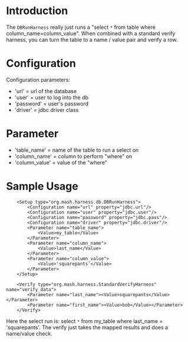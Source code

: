 # Introduction #

The `DBRunHarness` really just runs a "select `*` from table where column\_name=column\_value".  When combined with a standard verify harness, you can turn the table to a name / value pair and verify a row.


# Configuration #
Configuration parameters:
  * 'url' = url of the database
  * 'user' = user to log into the db
  * 'password' = user's password
  * 'driver' = jdbc driver class

# Parameter #
  * 'table\_name' = name of the table to run a select on
  * 'column\_name' = column to perform "where" on
  * 'column\_value' = value of the "where"

# Sample Usage #
```
    <Setup type="org.mash.harness.db.DBRunHarness">
        <Configuration name="url" property="jdbc.url"/>
        <Configuration name="user" property="jdbc.user"/>
        <Configuration name="password" property="jdbc.pass"/>
        <Configuration name="driver" property="jdbc.driver"/>
        <Parameter name="table_name">
            <Value>my_table</Value>
        </Parameter>
        <Parameter name="column_name">
            <Value>last_name</Value>
        </Parameter>
        <Parameter name="column_value">
            <Value>'squarepants'</Value>
        </Parameter>
    </Setup>

    <Verify type="org.mash.harness.StandardVerifyHarness" name="verify_data">
        <Parameter name="last_name"><Value>squarepants</Value></Parameter>
        <Parameter name="first_name"><Value>bob</Value></Parameter>
    </Verify>
```

Here the select run is: select `*` from my\_table where last\_name = 'squarepants'.  The verify just takes the mapped results and does a name/value check.
